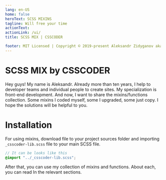 ```yaml
---
lang: en-US
home: false
heroText: SCSS MIXINS
tagline: Will free your time
actionText: 
actionLink: /ui/
title: SCSS MIX | CSSCODER

footer: MIT Licensed | Copyright © 2019-present Aleksandr Zidyganov aka CSSCODER
---
```


# SCSS MIX by CSSCODER

Hey guys! My name is Aleksandr. Already more than ten years, I help to developer teams and individual people to create sites. My specialization is front-end development. And now, I want to share the mixins/functions collection. Some mixins I coded myself, some I upgraded, some just copy.  I hope the solutions will be helpful to you.

# Installation

For using mixins, download file to your project sources folder and importing ```_csscoder-lib.scss``` file to your main SCSS file.
```scss
// It can be looks like this
@import "../_csscoder-lib.scss";
```

After that, you can use my collection of mixins and functions. About each, you can read In the relevant sections.
